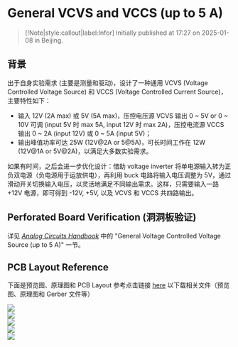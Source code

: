 # General VCVS and VCCS (up to 5 A)

> [!Note|style:callout|label:Infor]
Initially published at 17:27 on 2025-01-08 in Beijing.

## 背景

出于自身实验需求 (主要是测量和驱动)，设计了一种通用 VCVS (Voltage Controlled Voltage Source) 和 VCCS (Voltage Controlled Current Source)，主要特性如下：
- 输入 12V (2A max) 或 5V (5A max)，压控电压源 VCVS 输出 0 ~ 5V or 0 ~ 10V 可调 (input 5V 时 max 5A, input 12V 时 max 2A)，压控电流源 VCCS 输出 0 ~ 2A (input 12V) 或 0 ~ 5A (input 5V)；
- 输出峰值功率可达 25W (12V@2A or 5@5A)，可长时间工作在 12W (12V@1A or 5V@2A)，以满足大多数实验需求。

如果有时间，之后会进一步优化设计：借助 voltage inverter 将单电源输入转为正负双电源（负电源用于运放供电），再利用 buck 电路将输入电压调整为 5V，通过滑动开关切换输入电压，以灵活地满足不同输出需求。这样，只需要输入一路 +12V 电源，即可得到 -12V, +5V, 以及 VCVS 和 VCCS 共四路输出。

## Perforated Board Verification (洞洞板验证)
详见 [*Analog Circuits Handbook*](Books/Analog%20Circuits%20Manual) 中的 "General Voltage Controlled Voltage Source (up to 5 A)" 一节。

## PCB Layout Reference

下面是预览图、原理图和 PCB Layout 参考点击链接 [here](https://www.123865.com/s/0y0pTd-pXuj3) 以下载相关文件（预览图、原理图和 Gerber 文件等）

<div class="center"><img src="https://imagebank-0.oss-cn-beijing.aliyuncs.com/VS-PicGo/2025-01-08-18-52-03_General VCVS and VCCS (up to 10 A).png"/></div>
<!-- <div class="center"><img src="https://imagebank-0.oss-cn-beijing.aliyuncs.com/VS-PicGo/2025-01-08-18-47-15_General VCVS and VCCS (up to 10 A).png"/></div> -->
<div class="center"><img src="https://imagebank-0.oss-cn-beijing.aliyuncs.com/VS-PicGo/2025-01-08-18-48-01_General VCVS and VCCS (up to 10 A).png"/></div>


<div class="center"><img src="https://imagebank-0.oss-cn-beijing.aliyuncs.com/VS-PicGo/2025-01-08-18-28-58_General VCVS and VCCS (up to 10 A).png"/></div>
<div class="center"><img src="https://imagebank-0.oss-cn-beijing.aliyuncs.com/VS-PicGo/2025-01-08-18-51-05_General VCVS and VCCS (up to 10 A).png"/></div>
<div class="center"><img src="https://imagebank-0.oss-cn-beijing.aliyuncs.com/VS-PicGo/2025-01-08-18-51-17_General VCVS and VCCS (up to 10 A).png"/></div>
<!-- <div class="center"><img src="https://imagebank-0.oss-cn-beijing.aliyuncs.com/VS-PicGo/2025-01-08-18-32-20_General VCVS and VCCS (up to 10 A).png"/></div>
 -->
